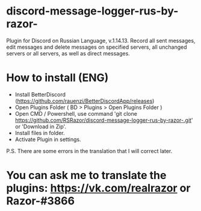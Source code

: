 # discord-message-logger-rus-by-razor-
Plugin for Discord on Russian Language, v.1.14.13. Record all sent messages, edit messages and delete messages on specified servers, all unchanged servers or all servers, as well as direct messages.

# How to install (ENG)

- Install BetterDiscord (https://github.com/rauenzi/BetterDiscordApp/releases)
- Open Plugins Folder ( BD > Plugins > Open Plugins Folder )
- Open CMD / Powershell, use command 'git clone https://github.com/RSRazor/discord-message-logger-rus-by-razor-.git' or 'Download in Zip'.
- Install files in folder.
- Activate Plugin in settings.

P.S. There are some errors in the translation that I will correct later.

# You can ask me to translate the plugins: https://vk.com/realrazor or Razor-#3866
